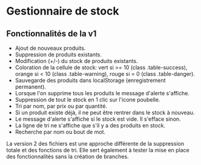 <html>

<h1>Gestionnaire de stock</h1>

<h2>Fonctionnalités de la v1 </h2>
  <ul>
    <li>Ajout de nouveaux produits.</li>
    <li>Suppression de produits existants.</li>
    <li>Modification (+/-) du stock de produits existants.</li>
    <li>Coloration de la cellule de stock: vert si >= 10 (class .table-success), orange si < 10 (class .table-warning), rouge si = 0 (class .table-danger).</li>
    <li>Sauvegarde des produits dans localStorage (enregistrement permanent).</li>
    <li>Lorsque l'on supprime tous les produits le message d'alerte s'affiche.</li>
    <li>Suppression de tout le stock en 1 clic sur l'icone poubelle.</li>
    <li>Tri par nom, par prix ou par quantité.</li>
    <li>Si un produit existe déjà, il ne peut être rentrer dans le stock à nouveau.</li>
    <li>Le message d'alerte s'affiche si le stock est vide. Il s'efface sinon.</li>
    <li>La ligne de tri ne s'affiche que s'il y a des produits en stock.</li>
    <li>Recherche par nom ou bout de mot.</li>
  </ul>

  <p>
  La version 2 des fichiers est une approche différente de la suppression totale et des fonctions de tri.
  Elle sert également à tester la mise en place des fonctionnalités sans la création de branches.
  </p>

</html>
